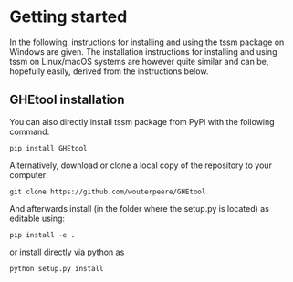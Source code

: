 # Getting started

In the following, instructions for installing and using the tssm package on Windows are given. The installation instructions for installing and using tssm 
on Linux/macOS systems are however quite similar and can be, hopefully easily, derived from the instructions below.

## GHEtool installation

You can also directly install tssm package from PyPi with the following command:

```console
pip install GHEtool
```

Alternatively, download or clone a local copy of the repository to your computer:

```console
git clone https://github.com/wouterpeere/GHEtool
```

And afterwards install (in the folder where the setup.py is located) as editable using:

```console
pip install -e .
```

or install directly via python as


```console
python setup.py install
```
